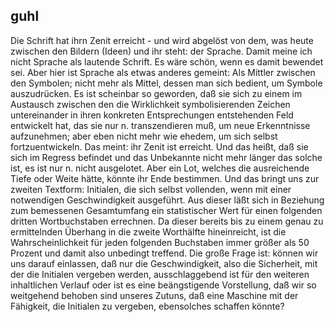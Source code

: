 ## guhl
Die Schrift hat ihrn Zenit erreicht - und wird abgelöst von dem, was heute zwischen den Bildern (Ideen) und ihr steht: der Sprache. Damit meine ich nicht Sprache als lautende Schrift. Es wäre schön, wenn es damit bewendet sei. Aber hier ist Sprache als etwas anderes gemeint: Als Mittler zwischen den Symbolen; nicht mehr als Mittel, dessen man sich bedient, um Symbole auszudrücken. Es ist scheinbar so geworden, daß sie sich zu einem im Austausch zwischen den die Wirklichkeit symbolisierenden Zeichen untereinander in ihren konkreten Entsprechungen entstehenden Feld entwickelt hat, das sie nur n. transzendieren muß, um neue Erkenntnisse aufzunehmen; aber eben nicht mehr wie ehedem, um sich selbst fortzuentwickeln. Das meint: ihr Zenit ist erreicht. Und das heißt, daß sie sich im Regress befindet und das Unbekannte nicht mehr länger das solche ist, es ist nur n. nicht ausgelotet. Aber ein Lot, welches die ausreichende Tiefe oder Weite hätte, könnte ihr Ende bestimmen. Und das bringt uns zur zweiten Textform: Initialen, die sich selbst vollenden, wenn mit einer notwendigen Geschwindigkeit ausgeführt. Aus dieser läßt sich in Beziehung zum bemessenen Gesamtumfang ein statistischer Wert für einen folgenden dritten Wortbuchstaben errechnen. Da dieser bereits bis zu einem genau zu ermittelnden Überhang in die zweite Worthälfte hineinreicht, ist die Wahrscheinlichkeit für jeden folgenden Buchstaben immer größer als 50 Prozent und damit also unbedingt treffend. Die große Frage ist: können wir uns darauf einlassen, daß nur die Geschwindigkeit, also die Sicherheit, mit der die Initialen vergeben werden, ausschlaggebend ist für den weiteren inhaltlichen Verlauf oder ist es eine beängstigende Vorstellung, daß wir so weitgehend behoben sind unseres Zutuns, daß eine Maschine mit der Fähigkeit, die Initialen zu vergeben, ebensolches schaffen könnte?    
